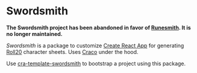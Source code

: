 # Swordsmith

__The Swordsmith project has been abandoned in favor of [Runesmith](https://github.com/adrianthewriter/runesmith). It is no longer maintained.__

_Swordsmith_ is a package to customize [Create React App](https://github.com/facebook/create-react-app) for generating [Roll20](https://roll20.net) character sheets. Uses [Craco](https://github.com/gsoft-inc/craco) under the hood.

Use [cra-template-swordsmith](https://github.com/adrianthewriter/cra-template-swordsmith) to bootstrap a project using this package.
